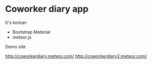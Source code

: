 Coworker diary app
================

It's korean

- Bootstrap Meterial
- meteor.js

Demo site

http://coworkerdiary.meteor.com/
http://coworkerdiary2.meteor.com/
